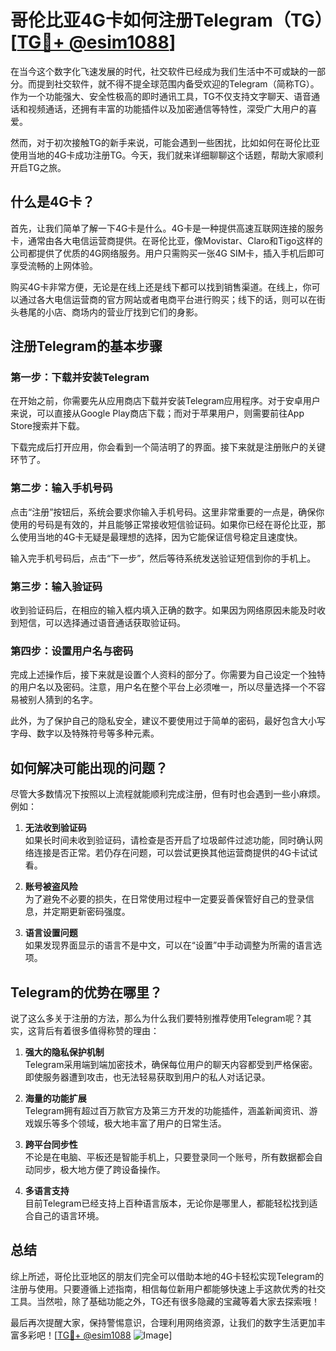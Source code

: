 # 哥伦比亚4G卡如何注册Telegram（TG）[[TG💪+ @esim1088](https://t.me/s/esim1088)]

在当今这个数字化飞速发展的时代，社交软件已经成为我们生活中不可或缺的一部分。而提到社交软件，就不得不提全球范围内备受欢迎的Telegram（简称TG）。作为一个功能强大、安全性极高的即时通讯工具，TG不仅支持文字聊天、语音通话和视频通话，还拥有丰富的功能插件以及加密通信等特性，深受广大用户的喜爱。

然而，对于初次接触TG的新手来说，可能会遇到一些困扰，比如如何在哥伦比亚使用当地的4G卡成功注册TG。今天，我们就来详细聊聊这个话题，帮助大家顺利开启TG之旅。

## 什么是4G卡？

首先，让我们简单了解一下4G卡是什么。4G卡是一种提供高速互联网连接的服务卡，通常由各大电信运营商提供。在哥伦比亚，像Movistar、Claro和Tigo这样的公司都提供了优质的4G网络服务。用户只需购买一张4G SIM卡，插入手机后即可享受流畅的上网体验。

购买4G卡非常方便，无论是在线上还是线下都可以找到销售渠道。在线上，你可以通过各大电信运营商的官方网站或者电商平台进行购买；线下的话，则可以在街头巷尾的小店、商场内的营业厅找到它们的身影。

## 注册Telegram的基本步骤

### 第一步：下载并安装Telegram

在开始之前，你需要先从应用商店下载并安装Telegram应用程序。对于安卓用户来说，可以直接从Google Play商店下载；而对于苹果用户，则需要前往App Store搜索并下载。

下载完成后打开应用，你会看到一个简洁明了的界面。接下来就是注册账户的关键环节了。

### 第二步：输入手机号码

点击“注册”按钮后，系统会要求你输入手机号码。这里非常重要的一点是，确保你使用的号码是有效的，并且能够正常接收短信验证码。如果你已经在哥伦比亚，那么使用当地的4G卡无疑是最理想的选择，因为它能保证信号稳定且速度快。

输入完手机号码后，点击“下一步”，然后等待系统发送验证短信到你的手机上。

### 第三步：输入验证码

收到验证码后，在相应的输入框内填入正确的数字。如果因为网络原因未能及时收到短信，可以选择通过语音通话获取验证码。

### 第四步：设置用户名与密码

完成上述操作后，接下来就是设置个人资料的部分了。你需要为自己设定一个独特的用户名以及密码。注意，用户名在整个平台上必须唯一，所以尽量选择一个不容易被别人猜到的名字。

此外，为了保护自己的隐私安全，建议不要使用过于简单的密码，最好包含大小写字母、数字以及特殊符号等多种元素。

## 如何解决可能出现的问题？

尽管大多数情况下按照以上流程就能顺利完成注册，但有时也会遇到一些小麻烦。例如：

1. **无法收到验证码**  
   如果长时间未收到验证码，请检查是否开启了垃圾邮件过滤功能，同时确认网络连接是否正常。若仍存在问题，可以尝试更换其他运营商提供的4G卡试试看。

2. **账号被盗风险**  
   为了避免不必要的损失，在日常使用过程中一定要妥善保管好自己的登录信息，并定期更新密码强度。

3. **语言设置问题**  
   如果发现界面显示的语言不是中文，可以在“设置”中手动调整为所需的语言选项。

## Telegram的优势在哪里？

说了这么多关于注册的方法，那么为什么我们要特别推荐使用Telegram呢？其实，这背后有着很多值得称赞的理由：

1. **强大的隐私保护机制**  
   Telegram采用端到端加密技术，确保每位用户的聊天内容都受到严格保密。即使服务器遭到攻击，也无法轻易获取到用户的私人对话记录。

2. **海量的功能扩展**  
   Telegram拥有超过百万款官方及第三方开发的功能插件，涵盖新闻资讯、游戏娱乐等多个领域，极大地丰富了用户的日常生活。

3. **跨平台同步性**  
   不论是在电脑、平板还是智能手机上，只要登录同一个账号，所有数据都会自动同步，极大地方便了跨设备操作。

4. **多语言支持**  
   目前Telegram已经支持上百种语言版本，无论你是哪里人，都能轻松找到适合自己的语言环境。

## 总结

综上所述，哥伦比亚地区的朋友们完全可以借助本地的4G卡轻松实现Telegram的注册与使用。只要遵循上述指南，相信每位新用户都能够快速上手这款优秀的社交工具。当然啦，除了基础功能之外，TG还有很多隐藏的宝藏等着大家去探索哦！

最后再次提醒大家，保持警惕意识，合理利用网络资源，让我们的数字生活更加丰富多彩吧！[[TG💪+ @esim1088](https://t.me/s/esim1088) ![Image](https://i.postimg.cc/4NQfJmqS/Snipaste-2025-05-13-00-14-12.png)]
